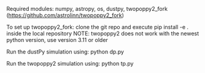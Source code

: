 Required modules:
  numpy,
  astropy,
  os,
  dustpy,
  twopoppy2_fork (https://github.com/astrolinn/twopoppy2_fork)

To set up twopoppy2_fork: 
clone the git repo and execute
  pip install -e .
inside the local repository 
NOTE: twopoppy2 does not work with the newest python version, 
use version 3.11 or older

Run the dustPy simulation using: python dp.py

Run the twopoppy2 simulation using: python tp.py
